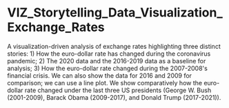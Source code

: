 # VIZ_Storytelling_Data_Visualization_Exchange_Rates
A visualization-driven analysis of exchange rates highlighting three distinct stories: 1) How the euro-dollar rate has changed during the coronavirus pandemic; 2) The 2020 data and the 2016-2019 data as a baseline for analysis; 3) How the euro-dollar rate changed during the 2007-2008's financial crisis. We can also show the data for 2016 and 2009 for comparison; we can use a line plot.      We show comparatively how the euro-dollar rate changed under the last three US presidents (George W. Bush (2001-2009), Barack Obama (2009-2017), and Donald Trump (2017-2021)).
